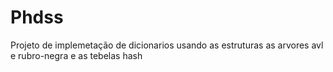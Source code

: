 # Phdss
Projeto de implemetação de dicionarios usando as estruturas as arvores avl e rubro-negra e as tebelas hash
